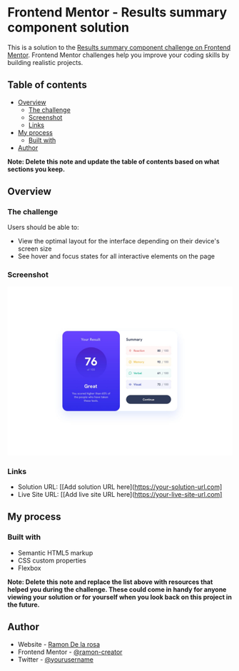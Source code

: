 # Frontend Mentor - Results summary component solution

This is a solution to the [Results summary component challenge on Frontend Mentor](https://www.frontendmentor.io/challenges/results-summary-component-CE_K6s0maV). Frontend Mentor challenges help you improve your coding skills by building realistic projects. 

## Table of contents

- [Overview](#overview)
  - [The challenge](#the-challenge)
  - [Screenshot](#screenshot)
  - [Links](#links)
- [My process](#my-process)
  - [Built with](#built-with)
- [Author](#author)

**Note: Delete this note and update the table of contents based on what sections you keep.**

## Overview

### The challenge

Users should be able to:

- View the optimal layout for the interface depending on their device's screen size
- See hover and focus states for all interactive elements on the page

### Screenshot

![screenshot](design/desktop-design.jpg)



### Links

- Solution URL: [[Add solution URL here](https://your-solution-url.com]
- Live Site URL: [[Add live site URL here](https://your-live-site-url.com]

## My process

### Built with

- Semantic HTML5 markup
- CSS custom properties
- Flexbox
 



**Note: Delete this note and replace the list above with resources that helped you during the challenge. These could come in handy for anyone viewing your solution or for yourself when you look back on this project in the future.**

## Author

- Website - [Ramon De la rosa](https://www.profixrd.com)
- Frontend Mentor - [@ramon-creator](https://www.frontendmentor.io/profile/ramon-creator)
- Twitter - [@yourusername](https://www.twitter.com/ramondlr2413)


